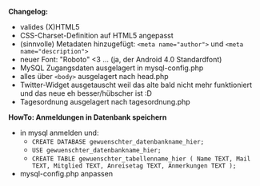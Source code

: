 **Changelog:**
* valides (X)HTML5  
* CSS-Charset-Definition auf HTML5 angepasst  
* (sinnvolle) Metadaten hinzugefügt: `<meta name="author">` und `<meta name="description">`  
* neuer Font: "Roboto" <3 ... (ja, der Android 4.0 Standardfont)  
* MySQL Zugangsdaten ausgelagert in mysql-config.php  
* alles über `<body>` ausgelagert nach head.php  
* Twitter-Widget ausgetauscht weil das alte bald nicht mehr funktioniert und das neue eh besser/hübscher ist :D  
* Tagesordnung ausgelagert nach tagesordnung.php  
    
**HowTo: Anmeldungen in Datenbank speichern**
* in mysql anmelden und:
	* `CREATE DATABASE gewuenschter_datenbankname_hier;`  
	* `USE gewuenschter_datenbankname_hier;`  
	* `CREATE TABLE gewuenschter_tabellenname_hier ( Name TEXT, Mail TEXT, Mitglied TEXT, Anreisetag TEXT, Anmerkungen TEXT );`  
* mysql-config.php anpassen